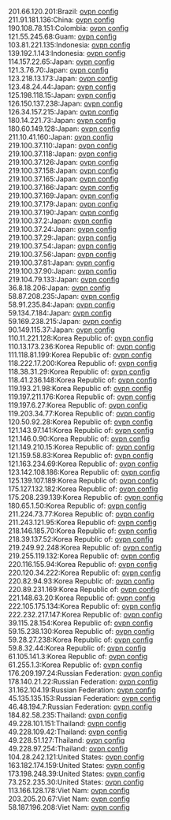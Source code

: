 201.66.120.201:Brazil: [ovpn config](vpn/201_66_120_201.ovpn)  
211.91.181.136:China: [ovpn config](vpn/211_91_181_136.ovpn)  
190.108.78.151:Colombia: [ovpn config](vpn/190_108_78_151.ovpn)  
121.55.245.68:Guam: [ovpn config](vpn/121_55_245_68.ovpn)  
103.81.221.135:Indonesia: [ovpn config](vpn/103_81_221_135.ovpn)  
139.192.1.143:Indonesia: [ovpn config](vpn/139_192_1_143.ovpn)  
114.157.22.65:Japan: [ovpn config](vpn/114_157_22_65.ovpn)  
121.3.76.70:Japan: [ovpn config](vpn/121_3_76_70.ovpn)  
123.218.13.173:Japan: [ovpn config](vpn/123_218_13_173.ovpn)  
123.48.24.44:Japan: [ovpn config](vpn/123_48_24_44.ovpn)  
125.198.118.15:Japan: [ovpn config](vpn/125_198_118_15.ovpn)  
126.150.137.238:Japan: [ovpn config](vpn/126_150_137_238.ovpn)  
126.34.157.215:Japan: [ovpn config](vpn/126_34_157_215.ovpn)  
180.14.221.73:Japan: [ovpn config](vpn/180_14_221_73.ovpn)  
180.60.149.128:Japan: [ovpn config](vpn/180_60_149_128.ovpn)  
211.10.41.160:Japan: [ovpn config](vpn/211_10_41_160.ovpn)  
219.100.37.110:Japan: [ovpn config](vpn/219_100_37_110.ovpn)  
219.100.37.118:Japan: [ovpn config](vpn/219_100_37_118.ovpn)  
219.100.37.126:Japan: [ovpn config](vpn/219_100_37_126.ovpn)  
219.100.37.158:Japan: [ovpn config](vpn/219_100_37_158.ovpn)  
219.100.37.165:Japan: [ovpn config](vpn/219_100_37_165.ovpn)  
219.100.37.166:Japan: [ovpn config](vpn/219_100_37_166.ovpn)  
219.100.37.169:Japan: [ovpn config](vpn/219_100_37_169.ovpn)  
219.100.37.179:Japan: [ovpn config](vpn/219_100_37_179.ovpn)  
219.100.37.190:Japan: [ovpn config](vpn/219_100_37_190.ovpn)  
219.100.37.2:Japan: [ovpn config](vpn/219_100_37_2.ovpn)  
219.100.37.24:Japan: [ovpn config](vpn/219_100_37_24.ovpn)  
219.100.37.29:Japan: [ovpn config](vpn/219_100_37_29.ovpn)  
219.100.37.54:Japan: [ovpn config](vpn/219_100_37_54.ovpn)  
219.100.37.56:Japan: [ovpn config](vpn/219_100_37_56.ovpn)  
219.100.37.81:Japan: [ovpn config](vpn/219_100_37_81.ovpn)  
219.100.37.90:Japan: [ovpn config](vpn/219_100_37_90.ovpn)  
219.104.79.133:Japan: [ovpn config](vpn/219_104_79_133.ovpn)  
36.8.18.206:Japan: [ovpn config](vpn/36_8_18_206.ovpn)  
58.87.208.235:Japan: [ovpn config](vpn/58_87_208_235.ovpn)  
58.91.235.84:Japan: [ovpn config](vpn/58_91_235_84.ovpn)  
59.134.7.184:Japan: [ovpn config](vpn/59_134_7_184.ovpn)  
59.169.238.215:Japan: [ovpn config](vpn/59_169_238_215.ovpn)  
90.149.115.37:Japan: [ovpn config](vpn/90_149_115_37.ovpn)  
110.11.221.128:Korea Republic of: [ovpn config](vpn/110_11_221_128.ovpn)  
110.13.173.236:Korea Republic of: [ovpn config](vpn/110_13_173_236.ovpn)  
111.118.81.199:Korea Republic of: [ovpn config](vpn/111_118_81_199.ovpn)  
118.222.17.200:Korea Republic of: [ovpn config](vpn/118_222_17_200.ovpn)  
118.38.31.29:Korea Republic of: [ovpn config](vpn/118_38_31_29.ovpn)  
118.41.236.148:Korea Republic of: [ovpn config](vpn/118_41_236_148.ovpn)  
119.193.21.98:Korea Republic of: [ovpn config](vpn/119_193_21_98.ovpn)  
119.197.211.176:Korea Republic of: [ovpn config](vpn/119_197_211_176.ovpn)  
119.197.6.27:Korea Republic of: [ovpn config](vpn/119_197_6_27.ovpn)  
119.203.34.77:Korea Republic of: [ovpn config](vpn/119_203_34_77.ovpn)  
120.50.92.28:Korea Republic of: [ovpn config](vpn/120_50_92_28.ovpn)  
121.143.97.141:Korea Republic of: [ovpn config](vpn/121_143_97_141.ovpn)  
121.146.0.90:Korea Republic of: [ovpn config](vpn/121_146_0_90.ovpn)  
121.149.210.15:Korea Republic of: [ovpn config](vpn/121_149_210_15.ovpn)  
121.159.58.83:Korea Republic of: [ovpn config](vpn/121_159_58_83.ovpn)  
121.163.234.69:Korea Republic of: [ovpn config](vpn/121_163_234_69.ovpn)  
123.142.108.186:Korea Republic of: [ovpn config](vpn/123_142_108_186.ovpn)  
125.139.107.189:Korea Republic of: [ovpn config](vpn/125_139_107_189.ovpn)  
175.127.132.182:Korea Republic of: [ovpn config](vpn/175_127_132_182.ovpn)  
175.208.239.139:Korea Republic of: [ovpn config](vpn/175_208_239_139.ovpn)  
180.65.1.50:Korea Republic of: [ovpn config](vpn/180_65_1_50.ovpn)  
211.224.73.77:Korea Republic of: [ovpn config](vpn/211_224_73_77.ovpn)  
211.243.121.95:Korea Republic of: [ovpn config](vpn/211_243_121_95.ovpn)  
218.146.185.70:Korea Republic of: [ovpn config](vpn/218_146_185_70.ovpn)  
218.39.137.52:Korea Republic of: [ovpn config](vpn/218_39_137_52.ovpn)  
219.249.92.248:Korea Republic of: [ovpn config](vpn/219_249_92_248.ovpn)  
219.255.119.132:Korea Republic of: [ovpn config](vpn/219_255_119_132.ovpn)  
220.116.155.94:Korea Republic of: [ovpn config](vpn/220_116_155_94.ovpn)  
220.120.34.222:Korea Republic of: [ovpn config](vpn/220_120_34_222.ovpn)  
220.82.94.93:Korea Republic of: [ovpn config](vpn/220_82_94_93.ovpn)  
220.89.231.169:Korea Republic of: [ovpn config](vpn/220_89_231_169.ovpn)  
221.148.63.20:Korea Republic of: [ovpn config](vpn/221_148_63_20.ovpn)  
222.105.175.134:Korea Republic of: [ovpn config](vpn/222_105_175_134.ovpn)  
222.232.217.147:Korea Republic of: [ovpn config](vpn/222_232_217_147.ovpn)  
39.115.28.154:Korea Republic of: [ovpn config](vpn/39_115_28_154.ovpn)  
59.15.238.130:Korea Republic of: [ovpn config](vpn/59_15_238_130.ovpn)  
59.28.27.238:Korea Republic of: [ovpn config](vpn/59_28_27_238.ovpn)  
59.8.32.44:Korea Republic of: [ovpn config](vpn/59_8_32_44.ovpn)  
61.105.141.3:Korea Republic of: [ovpn config](vpn/61_105_141_3.ovpn)  
61.255.1.3:Korea Republic of: [ovpn config](vpn/61_255_1_3.ovpn)  
176.209.197.24:Russian Federation: [ovpn config](vpn/176_209_197_24.ovpn)  
178.140.21.22:Russian Federation: [ovpn config](vpn/178_140_21_22.ovpn)  
31.162.104.19:Russian Federation: [ovpn config](vpn/31_162_104_19.ovpn)  
45.135.135.153:Russian Federation: [ovpn config](vpn/45_135_135_153.ovpn)  
46.48.194.7:Russian Federation: [ovpn config](vpn/46_48_194_7.ovpn)  
184.82.58.235:Thailand: [ovpn config](vpn/184_82_58_235.ovpn)  
49.228.101.151:Thailand: [ovpn config](vpn/49_228_101_151.ovpn)  
49.228.109.42:Thailand: [ovpn config](vpn/49_228_109_42.ovpn)  
49.228.51.127:Thailand: [ovpn config](vpn/49_228_51_127.ovpn)  
49.228.97.254:Thailand: [ovpn config](vpn/49_228_97_254.ovpn)  
104.28.242.121:United States: [ovpn config](vpn/104_28_242_121.ovpn)  
163.182.174.159:United States: [ovpn config](vpn/163_182_174_159.ovpn)  
173.198.248.39:United States: [ovpn config](vpn/173_198_248_39.ovpn)  
73.252.235.30:United States: [ovpn config](vpn/73_252_235_30.ovpn)  
113.166.128.178:Viet Nam: [ovpn config](vpn/113_166_128_178.ovpn)  
203.205.20.67:Viet Nam: [ovpn config](vpn/203_205_20_67.ovpn)  
58.187.196.208:Viet Nam: [ovpn config](vpn/58_187_196_208.ovpn)  
